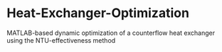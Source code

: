 # Heat-Exchanger-Optimization
MATLAB-based dynamic optimization of a counterflow heat exchanger using the NTU-effectiveness method
